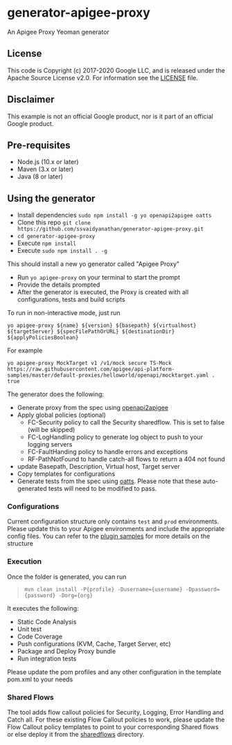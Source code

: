 # generator-apigee-proxy
An Apigee Proxy Yeoman generator

## License

This code is Copyright (c) 2017-2020 Google LLC, and is released under the
Apache Source License v2.0. For information see the [LICENSE](LICENSE) file.

## Disclaimer

This example is not an official Google product, nor is it part of an official Google product.

## Pre-requisites

- Node.js (10.x or later)
- Maven (3.x or later)
- Java (8 or later)

## Using the generator

- Install dependencies `sudo npm install -g yo openapi2apigee oatts`
- Clone this repo `git clone https://github.com/ssvaidyanathan/generator-apigee-proxy.git`
- `cd generator-apigee-proxy`
- Execute `npm install`
- Execute `sudo npm install . -g`

This should install a new yo generator called "Apigee Proxy"

- Run `yo apigee-proxy` on your terminal to start the prompt
- Provide the details prompted
- After the generator is executed, the Proxy is created with all configurations, tests and build scripts

To run in non-interactive mode, just run

``` 
yo apigee-proxy ${name} ${version} ${basepath} ${virtualhost} ${targetServer} ${specFilePathOrURL} ${destinationDir} ${applyPoliciesBoolean}
```

For example

``` 
yo apigee-proxy MockTarget v1 /v1/mock secure TS-Mock https://raw.githubusercontent.com/apigee/api-platform-samples/master/default-proxies/helloworld/openapi/mocktarget.yaml . true 
```


The generator does the following:
- Generate proxy from the spec using [openapi2apigee](https://www.npmjs.com/package/openapi2apigee)
- Apply global policies (optional)
	- FC-Security policy to call the Security sharedflow. This is set to false (will be skipped)
	- FC-LogHandling policy to generate log object to push to your logging servers
	- FC-FaultHanding policy to handle errors and exceptions
	- RF-PathNotFound to handle catch-all flows to return a 404 not found
- update Basepath, Description, Virtual host, Target server
- Copy templates for configurations
- Generate tests from the spec using [oatts](https://www.npmjs.com/package/oatts). Please note that these auto-generated tests will need to be modified to pass.

### Configurations

Current configuration structure only contains `test` and `prod` environments. Please update this to your Apigee environments and include the appropriate config files. You can refer to the [plugin samples](https://github.com/apigee/apigee-config-maven-plugin/tree/master/samples/EdgeConfig/resources) for more details on the structure

### Execution

Once the folder is generated, you can run 
>`mvn clean install -P{profile} -Dusername={username} -Dpassword={password} -Dorg={org}` 
	
It executes the following: 
- Static Code Analysis
- Unit test
- Code Coverage
- Push configurations (KVM, Cache, Target Server, etc)
- Package and Deploy Proxy bundle
- Run integration tests

Please update the pom profiles and any other configuration in the template pom.xml to your needs

### Shared Flows

The tool adds flow callout policies for Security, Logging, Error Handling and Catch all. For these existing Flow Callout policies to work, please update the Flow Callout policy templates to point to your corresponding Shared flows or else deploy it from the [sharedflows](./sharedflows) directory.


